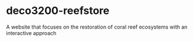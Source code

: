 # deco3200-reefstore
A website that focuses on the restoration of coral reef ecosystems with an interactive approach
